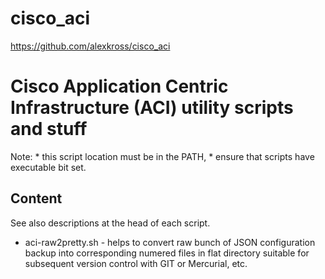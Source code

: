 # cisco_aci

https://github.com/alexkross/cisco_aci

Cisco Application Centric Infrastructure (ACI) utility scripts and stuff
========================================================================

Note:
	* this script location must be in the PATH,
	* ensure that scripts have executable bit set.

Content
-------

See also descriptions at the head of each script.

* aci-raw2pretty.sh - helps to convert raw bunch of JSON configuration backup into corresponding numered files in flat directory suitable for subsequent version control with GIT or Mercurial, etc.

